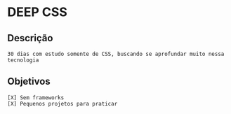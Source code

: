 # DEEP CSS

## Descrição

    30 dias com estudo somente de CSS, buscando se aprofundar muito nessa tecnologia

## Objetivos

    [X] Sem frameworks
    [X] Pequenos projetos para praticar 